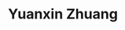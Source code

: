 ---
# Display name
title: Yuanxin Zhuang

# Full Name (for SEO)
first_name: Yuanxin
last_name: Zhuang

# Is this the primary user of the site?
superuser: true

# Role/position
# 这里写当前学历，入学年份和联合指导导师
# 例如：
# role: Ph.D. student '23
# role: Ph.D. student '23, co-supervised by Prof. [Hui Xiong](https://facultyprofiles.hkust-gz.edu.cn/faculty-personal-page/XIONG-Hui/xionghui)
role: Ph.D. student '24

# Organizations/Affiliations
organizations:
  - name: AI Thrust, HKUST(GZ)
    url: https://ait.hkust-gz.edu.cn/

interests:
  - Graph Learning
  - Deep Generative Model

education:
  courses:
    # 这里不用写在读学历
    - course: Master in Computer Science
      institution: Beijing University of Posts and Telecommunications
    - course: B.Eng. in Mathematics
      institution: China University of Mining & Technology, Beijing

# Social/Academic Networking
# form "mailto:your-email@example.com" or "#contact" for contact widget.
# 这部分选填，如果不写，请在 link: 后面留空
social:
  - icon: envelope
    icon_pack: fas
    link: mailto:yzhuang436@connect.hkust-gz.edu.cn
  - icon: github
    icon_pack: fab
    link: https://github.com/ZhuangYuanxin

# Organizational groups that you belong to (for People widget)
# 可选项： [Faculty, Ph.D. Students, MPhil Students, Research Assistants]
user_groups:
  - Ph.D. Students
---